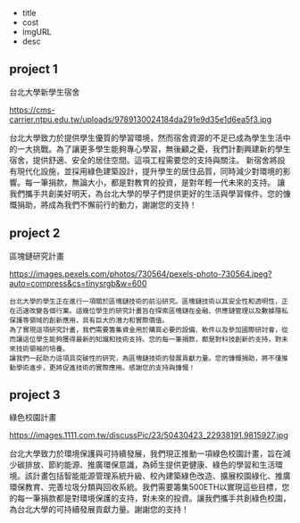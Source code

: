 - title
- cost
- imgURL
- desc

## project 1

台北大學新學生宿舍

https://cms-carrier.ntpu.edu.tw/uploads/9789130024184da291e9d35e1d6ea5f3.jpg

台北大學致力於提供學生優質的學習環境，然而宿舍資源的不足已成為學生生活中的一大挑戰。為了讓更多學生能夠專心學習，無後顧之憂，我們計劃興建新的學生宿舍，提供舒適、安全的居住空間。這項工程需要您的支持與關注。
新宿舍將設有現代化設施，並採用綠色建築設計，提升學生的居住品質，同時減少對環境的影響。每一筆捐款，無論大小，都是對教育的投資，是對年輕一代未來的支持。
讓我們攜手共創美好明天，為台北大學的學子們提供更好的生活與學習條件。您的慷慨捐助，將成為我們不懈前行的動力，謝謝您的支持！

## project 2

區塊鏈研究計畫

https://images.pexels.com/photos/730564/pexels-photo-730564.jpeg?auto=compress&cs=tinysrgb&w=600

    台北大學的學生正在進行一項關於區塊鏈技術的前沿研究。區塊鏈技術以其安全性和透明性，正在迅速改變各個行業。這幾位學生的研究計畫旨在探索區塊鏈在金融、供應鏈管理以及數據隱私保護等領域的創新應用，具有巨大的潛力和實際價值。
    為了實現這項研究計畫，我們需要籌集資金用於購買必要的設備、軟件以及參加國際研討會，從而讓這位學生能夠獲得最新的知識和技術支持。您的每一筆捐款，都是對科技創新的支持，對未來技術領袖的培養。
    讓我們一起助力這項具突破性的研究，為區塊鏈技術的發展貢獻力量。您的慷慨捐助，將不僅推動學術進步，更將促進技術的實際應用。感謝您的支持與慷慨！

## project 3 

綠色校園計畫

https://images.1111.com.tw/discussPic/23/50430423_22938191.9815927.jpg

台北大學致力於環境保護與可持續發展，我們現正推動一項綠色校園計畫，旨在減少碳排放、節約能源、推廣環保意識，為師生提供更健康、綠色的學習和生活環境。該計畫包括智能能源管理系統升級、校內建築綠色改造、擴展校園綠化、推廣環保教育、完善垃圾分類與回收系統。我們需要籌集500ETH以實現這些目標，您的每一筆捐款都是對環境保護的支持，對未來的投資。讓我們攜手共創綠色校園，為台北大學的可持續發展貢獻力量。謝謝您的支持！

